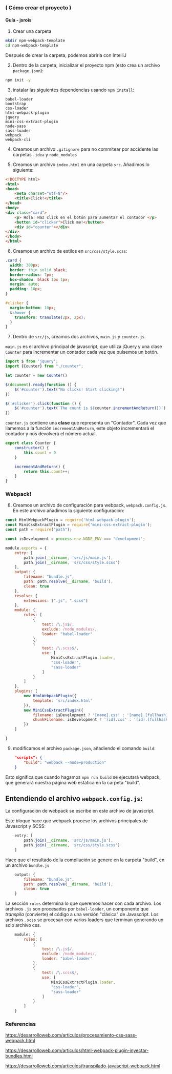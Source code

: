 ### ( Cómo crear el proyecto )
#### Guía - jsrois
1. Crear una carpeta

```bash 
mkdir npm-webpack-template
cd npm-webpack-template
```

Después de crear la carpeta, podemos abrirla con IntelliJ

2. Dentro de la carpeta, inicializar el proyecto npm (esto crea un archivo `package.json`):

```bash
npm init -y
```

3. instalar las siguientes dependencias usando `npm install`:

```text
babel-loader
bootstrap
css-loader
html-webpack-plugin
jquery
mini-css-extract-plugin
node-sass
sass-loader
webpack
webpack-cli
```

4. Creamos un archivo `.gitignore` para no commitear por accidente las carpetas `.idea` y `node_modules`


5. Creamos un archivo `index.html` en una carpeta `src`. Añadimos lo siguiente:

```html
<!DOCTYPE html>
<html>
<head>
    <meta charset="utf-8"/>
    <title>Click!</title>
</head>
<body>
<div class="card">
    <p> Hola! Haz click en el botón para aumentar el contador </p>
    <button id="clicker">Click me!</button>
    <div id="counter"></div>
</div>
</body>
</html>
```

6. Creamos un archivo de estilos en `src/css/style.scss`:
```scss
.card {
  width: 300px;
  border: thin solid black;
  border-radius: 7px;
  box-shadow: black 1px 1px;
  margin: auto;
  padding: 10px;
}

#clicker {
  margin-bottom: 10px;
  &:hover {
    transform: translate(2px, 2px);
  }
}
```

7. Dentro de `src/js`, creamos dos archivos, `main.js` y `counter.js`.

`main.js` es el archivo principal de javascript, que utiliza jQuery y una clase `Counter` para incrementar un contador 
cada vez que pulsemos un botón.

```js
import $ from 'jquery';
import {Counter} from "./counter";

let counter = new Counter()

$(document).ready(function () {
    $('#counter').text("No clicks! Start clicking!")
})

$('#clicker').click(function () {
    $('#counter').text(`The count is ${counter.incrementAndReturn()}`)
})
```

`counter.js` contiene una **clase** que representa un "Contador". Cada vez que llamemos a la función `incrementAndReturn`, 
este objeto incrementará el contador y nos devolverá el número actual.

```js
export class Counter {
    constructor() {
        this.count = 0
    }

    incrementAndReturn() {
        return this.count++;
    }
}
```

### Webpack! 

8. Creamos un archivo de configuración para webpack, `webpack.config.js`. En este archivo añadimos la siguiente configuración:

```js
const HtmlWebpackPlugin = require('html-webpack-plugin');
const MiniCssExtractPlugin = require('mini-css-extract-plugin');
const path = require("path");

const isDevelopment = process.env.NODE_ENV === 'development';

module.exports = {
    entry: [
        path.join(__dirname, 'src/js/main.js'),
        path.join(__dirname, 'src/css/style.scss')
    ],
    output: {
        filename: "bundle.js",
        path: path.resolve(__dirname, 'build'),
        clean: true
    },
    resolve: {
        extensions: [".js", ".scss"]
    },
    module: {
        rules: [
            {
                test: /\.js$/,
                exclude: /node_modules/,
                loader: "babel-loader"
            },
            {
                test: /\.scss$/,
                use: [
                    MiniCssExtractPlugin.loader,
                    "css-loader",
                    "sass-loader"
                ]
            }
        ]
    },
    plugins: [
        new HtmlWebpackPlugin({
            template: 'src/index.html'
        }),
        new MiniCssExtractPlugin({
            filename: isDevelopment ? '[name].css' : '[name].[fullhash].css',
            chunkFilename: isDevelopment ? '[id].css' : '[id].[fullhash].css'
        })
    ]

}
```

9. modificamos el archivo `package.json`, añadiendo el comando `build`:

```json
    "scripts": {
        "build": "webpack --mode=production"
    }
```


Esto significa que cuando hagamos `npm run build` se ejecutará webpack, que generará nuestra página web estática en la carpeta "build".
   

## Entendiendo el archivo `webpack.config.js`:

La configuración de webpack se escribe en este archivo de javascript.


Este bloque hace que webpack procese los archivos principales de Javascript y SCSS:
```js
    entry: [
        path.join(__dirname, 'src/js/main.js'),
        path.join(__dirname, 'src/css/style.scss')
    ]
```

Hace que el resultado de la compilación se genere en la carpeta "build", en un archivo `bundle.js`
```js
    output: {
        filename: "bundle.js",
        path: path.resolve(__dirname, 'build'),
        clean: true
    }
```

La sección `rules` determina lo que queremos hacer con cada archivo. Los archivos `.js` son procesados por `babel-loader`,
un componente que _transpila_ (convierte) el código a una versión "clásica" de Javascript. Los archivos `.scss` se procesan
con varios loaders que terminan generando un solo archivo css.
```js
    module: {
        rules: [
            {
                test: /\.js$/,
                exclude: /node_modules/,
                loader: "babel-loader"
            },
            {
                test: /\.scss$/,
                use: [
                    MiniCssExtractPlugin.loader,
                    "css-loader",
                    "sass-loader"
                ]
            }
        ]
    }
```


### Referencias

https://desarrolloweb.com/articulos/procesamiento-css-sass-webpack.html

https://desarrolloweb.com/articulos/html-webpack-plugin-inyectar-bundles.html

https://desarrolloweb.com/articulos/transpilado-javascript-webpack.html